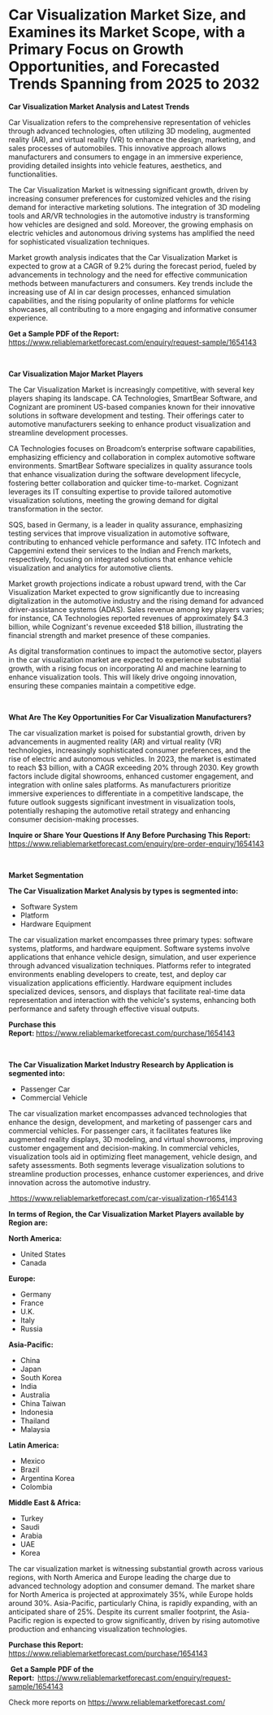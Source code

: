 <p><h1>Car Visualization Market Size, and Examines its Market Scope, with a Primary Focus on Growth Opportunities, and Forecasted Trends Spanning from 2025 to 2032</h1></p><p><strong>Car Visualization Market Analysis and Latest Trends</strong></p>
<p><p>Car Visualization refers to the comprehensive representation of vehicles through advanced technologies, often utilizing 3D modeling, augmented reality (AR), and virtual reality (VR) to enhance the design, marketing, and sales processes of automobiles. This innovative approach allows manufacturers and consumers to engage in an immersive experience, providing detailed insights into vehicle features, aesthetics, and functionalities.</p><p>The Car Visualization Market is witnessing significant growth, driven by increasing consumer preferences for customized vehicles and the rising demand for interactive marketing solutions. The integration of 3D modeling tools and AR/VR technologies in the automotive industry is transforming how vehicles are designed and sold. Moreover, the growing emphasis on electric vehicles and autonomous driving systems has amplified the need for sophisticated visualization techniques.</p><p>Market growth analysis indicates that the Car Visualization Market is expected to grow at a CAGR of 9.2% during the forecast period, fueled by advancements in technology and the need for effective communication methods between manufacturers and consumers. Key trends include the increasing use of AI in car design processes, enhanced simulation capabilities, and the rising popularity of online platforms for vehicle showcases, all contributing to a more engaging and informative consumer experience.</p></p>
<p><strong>Get a Sample PDF of the Report:&nbsp;</strong> <a href="https://www.reliablemarketforecast.com/enquiry/request-sample/1654143?utm_campaign=2752&utm_medium=2&utm_source=Github&utm_content=ia&utm_term=10032025&utm_id=car-visualization">https://www.reliablemarketforecast.com/enquiry/request-sample/1654143</a></p>
<p>&nbsp;</p>
<p><strong>Car Visualization Major Market Players</strong></p>
<p><p>The Car Visualization Market is increasingly competitive, with several key players shaping its landscape. CA Technologies, SmartBear Software, and Cognizant are prominent US-based companies known for their innovative solutions in software development and testing. Their offerings cater to automotive manufacturers seeking to enhance product visualization and streamline development processes.</p><p>CA Technologies focuses on Broadcom’s enterprise software capabilities, emphasizing efficiency and collaboration in complex automotive software environments. SmartBear Software specializes in quality assurance tools that enhance visualization during the software development lifecycle, fostering better collaboration and quicker time-to-market. Cognizant leverages its IT consulting expertise to provide tailored automotive visualization solutions, meeting the growing demand for digital transformation in the sector.</p><p>SQS, based in Germany, is a leader in quality assurance, emphasizing testing services that improve visualization in automotive software, contributing to enhanced vehicle performance and safety. ITC Infotech and Capgemini extend their services to the Indian and French markets, respectively, focusing on integrated solutions that enhance vehicle visualization and analytics for automotive clients.</p><p>Market growth projections indicate a robust upward trend, with the Car Visualization Market expected to grow significantly due to increasing digitalization in the automotive industry and the rising demand for advanced driver-assistance systems (ADAS). Sales revenue among key players varies; for instance, CA Technologies reported revenues of approximately $4.3 billion, while Cognizant's revenue exceeded $18 billion, illustrating the financial strength and market presence of these companies.</p><p>As digital transformation continues to impact the automotive sector, players in the car visualization market are expected to experience substantial growth, with a rising focus on incorporating AI and machine learning to enhance visualization tools. This will likely drive ongoing innovation, ensuring these companies maintain a competitive edge.</p></p>
<p>&nbsp;</p>
<p><strong>What Are The Key Opportunities For Car Visualization Manufacturers?</strong></p>
<p><p>The car visualization market is poised for substantial growth, driven by advancements in augmented reality (AR) and virtual reality (VR) technologies, increasingly sophisticated consumer preferences, and the rise of electric and autonomous vehicles. In 2023, the market is estimated to reach $3 billion, with a CAGR exceeding 20% through 2030. Key growth factors include digital showrooms, enhanced customer engagement, and integration with online sales platforms. As manufacturers prioritize immersive experiences to differentiate in a competitive landscape, the future outlook suggests significant investment in visualization tools, potentially reshaping the automotive retail strategy and enhancing consumer decision-making processes.</p></p>
<p><strong>Inquire or Share Your Questions If Any Before Purchasing This Report:</strong> <a href="https://www.reliablemarketforecast.com/enquiry/pre-order-enquiry/1654143?utm_campaign=2752&utm_medium=2&utm_source=Github&utm_content=ia&utm_term=10032025&utm_id=car-visualization">https://www.reliablemarketforecast.com/enquiry/pre-order-enquiry/1654143</a></p>
<p>&nbsp;</p>
<p><strong>Market Segmentation</strong></p>
<p><strong>The Car Visualization Market Analysis by types is segmented into:</strong></p>
<p><ul><li>Software System</li><li>Platform</li><li>Hardware Equipment</li></ul></p>
<p><p>The car visualization market encompasses three primary types: software systems, platforms, and hardware equipment. Software systems involve applications that enhance vehicle design, simulation, and user experience through advanced visualization techniques. Platforms refer to integrated environments enabling developers to create, test, and deploy car visualization applications efficiently. Hardware equipment includes specialized devices, sensors, and displays that facilitate real-time data representation and interaction with the vehicle's systems, enhancing both performance and safety through effective visual outputs.</p></p>
<p><strong>Purchase this Report:&nbsp;</strong><a href="https://www.reliablemarketforecast.com/purchase/1654143?utm_campaign=2752&utm_medium=2&utm_source=Github&utm_content=ia&utm_term=10032025&utm_id=car-visualization">https://www.reliablemarketforecast.com/purchase/1654143</a></p>
<p>&nbsp;</p>
<p><strong>The Car Visualization Market Industry Research by Application is segmented into:</strong></p>
<p><ul><li>Passenger Car</li><li>Commercial Vehicle</li></ul></p>
<p><p>The car visualization market encompasses advanced technologies that enhance the design, development, and marketing of passenger cars and commercial vehicles. For passenger cars, it facilitates features like augmented reality displays, 3D modeling, and virtual showrooms, improving customer engagement and decision-making. In commercial vehicles, visualization tools aid in optimizing fleet management, vehicle design, and safety assessments. Both segments leverage visualization solutions to streamline production processes, enhance customer experiences, and drive innovation across the automotive industry.</p></p>
<p><a href="https://www.reliablemarketforecast.com/car-visualization-r1654143?utm_campaign=2752&utm_medium=2&utm_source=Github&utm_content=ia&utm_term=10032025&utm_id=car-visualization">&nbsp;https://www.reliablemarketforecast.com/car-visualization-r1654143</a></p>
<p><strong>In terms of Region, the Car Visualization Market Players available by Region are:</strong></p>
<p>
    <p> <strong> North America: </strong>
        <ul>
            <li>United States</li>
            <li>Canada</li>
        </ul>
        </p> 
    <p> <strong> Europe: </strong>
        <ul>
            <li>Germany</li>
            <li>France</li>
            <li>U.K.</li>
            <li>Italy</li>
            <li>Russia</li>
        </ul>
        </p> 
    <p> <strong> Asia-Pacific: </strong>
        <ul>
            <li>China</li>
            <li>Japan</li>
            <li>South Korea</li>
            <li>India</li>
            <li>Australia</li>
            <li>China Taiwan</li>
            <li>Indonesia</li>
            <li>Thailand</li>
            <li>Malaysia</li>
        </ul>
        </p> 
    <p> <strong> Latin America: </strong>
        <ul>
            <li>Mexico</li>
            <li>Brazil</li>
            <li>Argentina Korea</li>
            <li>Colombia</li>
        </ul>
        </p> 
    <p> <strong> Middle East & Africa: </strong>
        <ul>
            <li>Turkey</li>
            <li>Saudi</li>
            <li>Arabia</li>
            <li>UAE</li>
            <li>Korea</li>
        </ul>
    </p>
    </p>
<p><p>The car visualization market is witnessing substantial growth across various regions, with North America and Europe leading the charge due to advanced technology adoption and consumer demand. The market share for North America is projected at approximately 35%, while Europe holds around 30%. Asia-Pacific, particularly China, is rapidly expanding, with an anticipated share of 25%. Despite its current smaller footprint, the Asia-Pacific region is expected to grow significantly, driven by rising automotive production and enhancing visualization technologies.</p></p>
<p><strong>Purchase this Report: </strong><a href="https://www.reliablemarketforecast.com/purchase/1654143?utm_campaign=2752&utm_medium=2&utm_source=Github&utm_content=ia&utm_term=10032025&utm_id=car-visualization">https://www.reliablemarketforecast.com/purchase/1654143</a></p>
<p>&nbsp;<strong>Get a Sample PDF of the Report:&nbsp;&nbsp;</strong><a href="https://www.reliablemarketforecast.com/enquiry/request-sample/1654143?utm_campaign=2752&utm_medium=2&utm_source=Github&utm_content=ia&utm_term=10032025&utm_id=car-visualization">https://www.reliablemarketforecast.com/enquiry/request-sample/1654143</a></p>
<p><strong></strong></p>
<p>Check more reports on <a href="https://www.reliablemarketforecast.com/?utm_campaign=2752&utm_medium=2&utm_source=Github&utm_content=ia&utm_term=10032025&utm_id=car-visualization">https://www.reliablemarketforecast.com/</a></p>